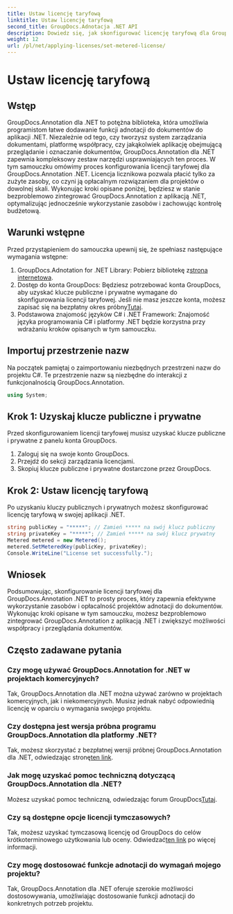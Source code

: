 ```yaml
---
title: Ustaw licencję taryfową
linktitle: Ustaw licencję taryfową
second_title: GroupDocs.Adnotacja .NET API
description: Dowiedz się, jak skonfigurować licencję taryfową dla GroupDocs.Annotation .NET w celu wykorzystania zasobów i możliwości dodawania adnotacji do dokumentów w aplikacjach .NET.
weight: 12
url: /pl/net/applying-licenses/set-metered-license/
---
```


# Ustaw licencję taryfową

## Wstęp
GroupDocs.Annotation dla .NET to potężna biblioteka, która umożliwia programistom łatwe dodawanie funkcji adnotacji do dokumentów do aplikacji .NET. Niezależnie od tego, czy tworzysz system zarządzania dokumentami, platformę współpracy, czy jakąkolwiek aplikację obejmującą przeglądanie i oznaczanie dokumentów, GroupDocs.Annotation dla .NET zapewnia kompleksowy zestaw narzędzi usprawniających ten proces.
W tym samouczku omówimy proces konfigurowania licencji taryfowej dla GroupDocs.Annotation .NET. Licencja licznikowa pozwala płacić tylko za zużyte zasoby, co czyni ją opłacalnym rozwiązaniem dla projektów o dowolnej skali. Wykonując kroki opisane poniżej, będziesz w stanie bezproblemowo zintegrować GroupDocs.Annotation z aplikacją .NET, optymalizując jednocześnie wykorzystanie zasobów i zachowując kontrolę budżetową.
## Warunki wstępne
Przed przystąpieniem do samouczka upewnij się, że spełniasz następujące wymagania wstępne:
1.  GroupDocs.Adnotation for .NET Library: Pobierz bibliotekę z[strona internetowa](https://releases.groupdocs.com/annotation/net/).
2. Dostęp do konta GroupDocs: Będziesz potrzebować konta GroupDocs, aby uzyskać klucze publiczne i prywatne wymagane do skonfigurowania licencji taryfowej. Jeśli nie masz jeszcze konta, możesz zapisać się na bezpłatny okres próbny[Tutaj](https://releases.groupdocs.com/).
3. Podstawowa znajomość języków C# i .NET Framework: Znajomość języka programowania C# i platformy .NET będzie korzystna przy wdrażaniu kroków opisanych w tym samouczku.

## Importuj przestrzenie nazw
Na początek pamiętaj o zaimportowaniu niezbędnych przestrzeni nazw do projektu C#. Te przestrzenie nazw są niezbędne do interakcji z funkcjonalnością GroupDocs.Annotation.
```csharp
using System;
```
## Krok 1: Uzyskaj klucze publiczne i prywatne
Przed skonfigurowaniem licencji taryfowej musisz uzyskać klucze publiczne i prywatne z panelu konta GroupDocs.
1. Zaloguj się na swoje konto GroupDocs.
2. Przejdź do sekcji zarządzania licencjami.
3. Skopiuj klucze publiczne i prywatne dostarczone przez GroupDocs.
## Krok 2: Ustaw licencję taryfową
Po uzyskaniu kluczy publicznych i prywatnych możesz skonfigurować licencję taryfową w swojej aplikacji .NET.
```csharp
string publicKey = "*****"; // Zamień ***** na swój klucz publiczny
string privateKey = "*****"; // Zamień ***** na swój klucz prywatny
Metered metered = new Metered();
metered.SetMeteredKey(publicKey, privateKey);
Console.WriteLine("License set successfully.");
```

## Wniosek
Podsumowując, skonfigurowanie licencji taryfowej dla GroupDocs.Annotation .NET to prosty proces, który zapewnia efektywne wykorzystanie zasobów i opłacalność projektów adnotacji do dokumentów. Wykonując kroki opisane w tym samouczku, możesz bezproblemowo zintegrować GroupDocs.Annotation z aplikacją .NET i zwiększyć możliwości współpracy i przeglądania dokumentów.
## Często zadawane pytania
### Czy mogę używać GroupDocs.Annotation for .NET w projektach komercyjnych?
Tak, GroupDocs.Annotation dla .NET można używać zarówno w projektach komercyjnych, jak i niekomercyjnych. Musisz jednak nabyć odpowiednią licencję w oparciu o wymagania swojego projektu.
### Czy dostępna jest wersja próbna programu GroupDocs.Annotation dla platformy .NET?
 Tak, możesz skorzystać z bezpłatnej wersji próbnej GroupDocs.Annotation dla .NET, odwiedzając stronę[ten link](https://releases.groupdocs.com/).
### Jak mogę uzyskać pomoc techniczną dotyczącą GroupDocs.Annotation dla .NET?
 Możesz uzyskać pomoc techniczną, odwiedzając forum GroupDocs[Tutaj](https://forum.groupdocs.com/c/annotation/10).
### Czy są dostępne opcje licencji tymczasowych?
 Tak, możesz uzyskać tymczasową licencję od GroupDocs do celów krótkoterminowego użytkowania lub oceny. Odwiedzać[ten link](https://purchase.groupdocs.com/temporary-license/) po więcej informacji.
### Czy mogę dostosować funkcje adnotacji do wymagań mojego projektu?
Tak, GroupDocs.Annotation dla .NET oferuje szerokie możliwości dostosowywania, umożliwiając dostosowanie funkcji adnotacji do konkretnych potrzeb projektu.